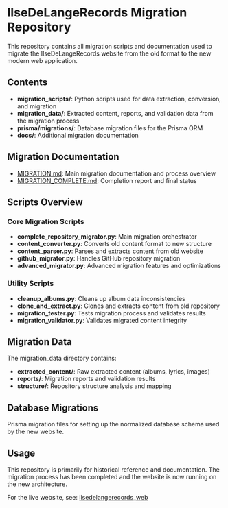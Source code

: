 ﻿# IlseDeLangeRecords Migration Repository

This repository contains all migration scripts and documentation used to migrate the IlseDeLangeRecords website from the old format to the new modern web application.

## Contents

- **migration_scripts/**: Python scripts used for data extraction, conversion, and migration
- **migration_data/**: Extracted content, reports, and validation data from the migration process
- **prisma/migrations/**: Database migration files for the Prisma ORM
- **docs/**: Additional migration documentation

## Migration Documentation

- [MIGRATION.md](MIGRATION.md): Main migration documentation and process overview
- [MIGRATION_COMPLETE.md](MIGRATION_COMPLETE.md): Completion report and final status

## Scripts Overview

### Core Migration Scripts
- **complete_repository_migrator.py**: Main migration orchestrator
- **content_converter.py**: Converts old content format to new structure
- **content_parser.py**: Parses and extracts content from old website
- **github_migrator.py**: Handles GitHub repository migration
- **advanced_migrator.py**: Advanced migration features and optimizations

### Utility Scripts
- **cleanup_albums.py**: Cleans up album data inconsistencies
- **clone_and_extract.py**: Clones and extracts content from old repository
- **migration_tester.py**: Tests migration process and validates results
- **migration_validator.py**: Validates migrated content integrity

## Migration Data

The migration_data directory contains:
- **extracted_content/**: Raw extracted content (albums, lyrics, images)
- **reports/**: Migration reports and validation results
- **structure/**: Repository structure analysis and mapping

## Database Migrations

Prisma migration files for setting up the normalized database schema used by the new website.

## Usage

This repository is primarily for historical reference and documentation. The migration process has been completed and the website is now running on the new architecture.

For the live website, see: [ilsedelangerecords_web](https://github.com/ilsedelangerecords/ilsedelangerecords_web)
